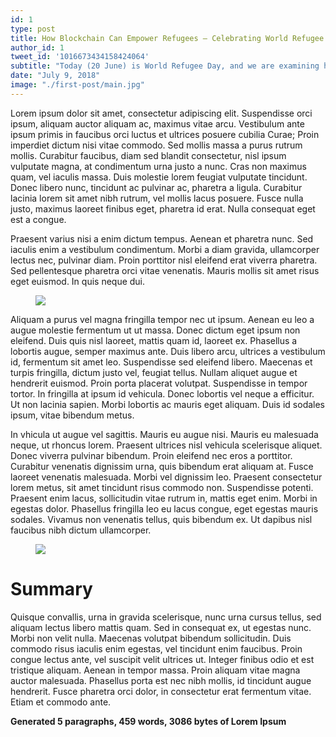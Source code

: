 ```yaml
---
id: 1
type: post
title: How Blockchain Can Empower Refugees — Celebrating World Refugee Day
author_id: 1
tweet_id: '1016673434158424064'
subtitle: "Today (20 June) is World Refugee Day, and we are examining how blockchain technology could benefit migrants in their quest to settle into their new home countries."
date: "July 9, 2018"
image: "./first-post/main.jpg"
---
```

Lorem ipsum dolor sit amet, consectetur adipiscing elit. Suspendisse orci ipsum, aliquam auctor aliquam ac, maximus vitae arcu. Vestibulum ante ipsum primis in faucibus orci luctus et ultrices posuere cubilia Curae; Proin imperdiet dictum nisi vitae commodo. Sed mollis massa a purus rutrum mollis. Curabitur faucibus, diam sed blandit consectetur, nisl ipsum vulputate magna, at condimentum urna justo a nunc. Cras non maximus quam, vel iaculis massa. Duis molestie lorem feugiat vulputate tincidunt. Donec libero nunc, tincidunt ac pulvinar ac, pharetra a ligula. Curabitur lacinia lorem sit amet nibh rutrum, vel mollis lacus posuere. Fusce nulla justo, maximus laoreet finibus eget, pharetra id erat. Nulla consequat eget est a congue.

Praesent varius nisi a enim dictum tempus. Aenean et pharetra nunc. Sed iaculis enim a vestibulum condimentum. Morbi a diam gravida, ullamcorper lectus nec, pulvinar diam. Proin porttitor nisl eleifend erat viverra pharetra. Sed pellentesque pharetra orci vitae venenatis. Mauris mollis sit amet risus eget euismod. In quis neque dui.

<figure>
  <img src="https://i.gyazo.com/4ea87804a1c9beb841ba9279b8529e22.jpg"/>
</figure>

Aliquam a purus vel magna fringilla tempor nec ut ipsum. Aenean eu leo a augue molestie fermentum ut ut massa. Donec dictum eget ipsum non eleifend. Duis quis nisl laoreet, mattis quam id, laoreet ex. Phasellus a lobortis augue, semper maximus ante. Duis libero arcu, ultrices a vestibulum id, fermentum sit amet leo. Suspendisse sed eleifend libero. Maecenas et turpis fringilla, dictum justo vel, feugiat tellus. Nullam aliquet augue et hendrerit euismod. Proin porta placerat volutpat. Suspendisse in tempor tortor. In fringilla at ipsum id vehicula. Donec lobortis vel neque a efficitur. Ut non lacinia sapien. Morbi lobortis ac mauris eget aliquam. Duis id sodales ipsum, vitae bibendum metus.

In vhicula ut augue vel sagittis. Mauris eu augue nisi. Mauris eu malesuada neque, ut rhoncus lorem. Praesent ultrices nisl vehicula scelerisque aliquet. Donec viverra pulvinar bibendum. Proin eleifend nec eros a porttitor. Curabitur venenatis dignissim urna, quis bibendum erat aliquam at. Fusce laoreet venenatis malesuada. Morbi vel dignissim leo. Praesent consectetur lorem metus, sit amet tincidunt risus commodo non. Suspendisse potenti. Praesent enim lacus, sollicitudin vitae rutrum in, mattis eget enim. Morbi in egestas dolor. Phasellus fringilla leo eu lacus congue, eget egestas mauris sodales. Vivamus non venenatis tellus, quis bibendum ex. Ut dapibus nisl faucibus nibh dictum ullamcorper.

<figure>
  <img src="https://i.gyazo.com/f953769d1b509a40f2b5870fb60d7eb3.jpg"/>
</figure>

# Summary

Quisque convallis, urna in gravida scelerisque, nunc urna cursus tellus, sed aliquam lectus libero mattis quam. Sed in consequat ex, ut egestas nunc. Morbi non velit nulla. Maecenas volutpat bibendum sollicitudin. Duis commodo risus iaculis enim egestas, vel tincidunt enim faucibus. Proin congue lectus ante, vel suscipit velit ultrices ut. Integer finibus odio et est tristique aliquam. Aenean in tempor massa. Proin aliquam vitae magna auctor malesuada. Phasellus porta est nec nibh mollis, id tincidunt augue hendrerit. Fusce pharetra orci dolor, in consectetur erat fermentum vitae. Etiam et commodo ante.

<strong>Generated 5 paragraphs, 459 words, 3086 bytes of Lorem Ipsum</strong>
